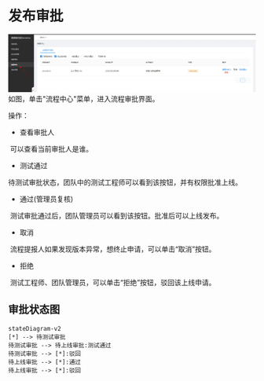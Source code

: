 # 发布审批

![process](../../../../../image/Starlink/process/process.jpg)
 如图，单击"流程中心"菜单，进入流程审批界面。



操作：

-   查看审批人

​		可以查看当前审批人是谁。

-   测试通过

​		待测试审批状态，团队中的测试工程师可以看到该按钮，并有权限批准上线。

-   通过(管理员复核)

​		测试审批通过后，团队管理员可以看到该按钮。批准后可以上线发布。

-   取消

​		流程提报人如果发现版本异常，想终止申请，可以单击“取消”按钮。

-   拒绝

​		测试工程师、团队管理员，可以单击“拒绝”按钮，驳回该上线申请。



## 审批状态图

```mermaid
stateDiagram-v2
[*] --> 待测试审批
待测试审批 --> 待上线审批:测试通过
待测试审批 --> [*]:驳回
待上线审批 --> [*]:通过
待上线审批 --> [*]:驳回
```




